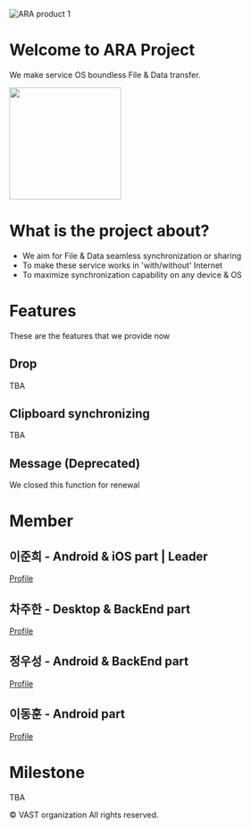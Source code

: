 ![ARA product 1](https://user-images.githubusercontent.com/35446381/225304918-e3f44932-c872-4897-83d6-68cebc97fa00.jpeg)
# Welcome to ARA Project
We make service OS boundless File & Data transfer.

<img src="https://user-images.githubusercontent.com/35446381/225304045-24790ca6-9cc7-4e8b-aff6-14ad7cc1ddad.png" width="200"/>

# What is the project about?
- We aim for File & Data seamless synchronization or sharing
- To make these service works in 'with/without' Internet
- To maximize synchronization capability on any device & OS

# Features
These are the features that we provide now
## Drop
TBA

## Clipboard synchronizing
TBA

## Message (Deprecated)
We closed this function for renewal

# Member
## 이준희 - Android & iOS part | Leader
[Profile](https://github.com/JoonLee-K)

## 차주한 - Desktop & BackEnd part
[Profile](https://github.com/hanchaa)

## 정우성 - Android & BackEnd part
[Profile](https://github.com/mung3477)

## 이동훈 - Android part
[Profile](https://github.com/ldh019)

# Milestone
TBA


© VAST organization All rights reserved.
